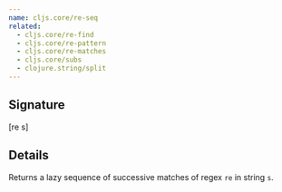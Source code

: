 ```yaml
---
name: cljs.core/re-seq
related:
  - cljs.core/re-find
  - cljs.core/re-pattern
  - cljs.core/re-matches
  - cljs.core/subs
  - clojure.string/split
---
```


## Signature
[re s]


## Details

Returns a lazy sequence of successive matches of regex `re` in string `s`.
